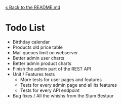 [&laquo; Back to the README.md](../README.md)

# Todo List

- Birthday calendar
- Products old price table
- Mail queues limit on webserver
- Better admin user charts
- Better admin product charts
- Finish the admin part of the REST API
- Unit / Features tests
    - More tests for user pages and features
    - Tests for every admin page and all its features
    - Tests for every API endpoint
- Bug fixes / All the whishs from the Stam Bestuur
